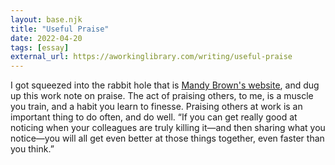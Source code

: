 ```yaml
---
layout: base.njk
title: "Useful Praise"
date: 2022-04-20
tags: [essay]
external_url: https://aworkinglibrary.com/writing/useful-praise
---
```


I got squeezed into the rabbit hole that is [Mandy Brown's website](https://aworkinglibrary.com/ "Mandy Brown's website"), and dug up this work note on praise. The act of praising others, to me, is a muscle you train, and a habit you learn to finesse. Praising others at work is an important thing to do often, and do well. “If you can get really good at noticing when your colleagues are truly killing it—and then sharing what you notice—you will all get even better at those things together, even faster than you think.”